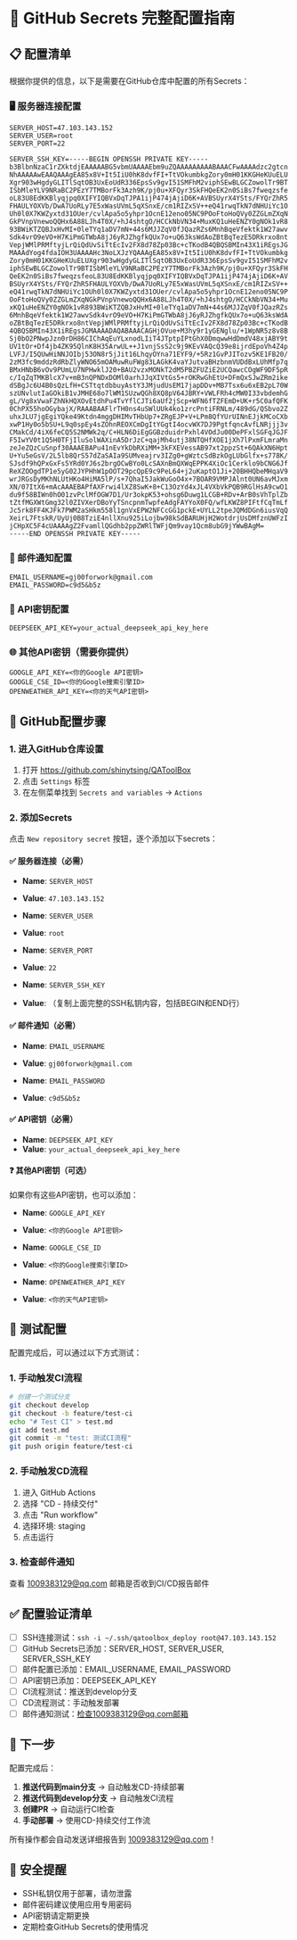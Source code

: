 # 🔐 GitHub Secrets 完整配置指南

## 📋 配置清单

根据你提供的信息，以下是需要在GitHub仓库中配置的所有Secrets：

### 🖥️ 服务器连接配置

```
SERVER_HOST=47.103.143.152
SERVER_USER=root
SERVER_PORT=22
```

```
SERVER_SSH_KEY=-----BEGIN OPENSSH PRIVATE KEY-----
b3BlbnNzaC1rZXktdjEAAAAABG5vbmUAAAAEbm9uZQAAAAAAAAABAAACFwAAAAdzc2gtcn
NhAAAAAwEAAQAAAgEA85x8V+It5IiU0hK8dvfFI+TtVOkumbkgZory0mH01KKGHeKUuELU
Xgr903wHgdyGLITlSqtOB3UxEoUdR336EpsSv9gvI51SMFhM2viphSEwBLGCZowolTr9BT
ISbMleYLV9NRaBC2PEzY7TMBorFk3Azh9K/pj0u+XFQyr3SkFHQeEK2n0SiBs7fweqzsfe
oL83U8EdKKBlyqjpq0XIFYIQBVxDqTJPA1ijP474jAjiD6K+AVBSUyrX4YSts/FYQrZhR5
FHAULYOXVb/DwA7UoRLy7E5xWasUVmL5qXSnxE/cm1RIZxSV++eQ41rwqTkN7dNHUiYc1O
Uh0l0X7KWZyxtd31OUer/cvlApa5o5yhpr1OcnE12eno05NC9POoFtoHoQVy0ZZGLmZXqN
GkPVnpVnewoQQHx6A88LJh4T0X/+hJ4shtgO/HCCkNbVN34+MuxKQ1uHeENZY0gNOk1vR8
93BWiKTZQBJxHvMI+0leTYq1aDV7mN+44s6MJJZqV0fJQazRZs6MnhBqeVfektk1W27awv
Sdk4vrO9eVO+H7KiPmGTWbA8jJ6yRJZhgfkQUx7o+uQ63ksWdAoZBtBqTezE5DRkrxo8nt
VepjWMlPRMftyjLrQiQdUvSiTtEcIv2FX8d78Zp03Bc+cTKodB4QBQSBMIn43X1iREgsJG
MAAAdYog4fdaIOH3UAAAAHc3NoLXJzYQAAAgEA85x8V+It5IiU0hK8dvfFI+TtVOkumbkg
Zory0mH01KKGHeKUuELUXgr903wHgdyGLITlSqtOB3UxEoUdR336EpsSv9gvI51SMFhM2v
iphSEwBLGCZowolTr9BTISbMleYLV9NRaBC2PEzY7TMBorFk3Azh9K/pj0u+XFQyr3SkFH
QeEK2n0SiBs7fweqzsfeoL83U8EdKKBlyqjpq0XIFYIQBVxDqTJPA1ijP474jAjiD6K+AV
BSUyrX4YSts/FYQrZhR5FHAULYOXVb/DwA7UoRLy7E5xWasUVmL5qXSnxE/cm1RIZxSV++
eQ41rwqTkN7dNHUiYc1OUh0l0X7KWZyxtd31OUer/cvlApa5o5yhpr1OcnE12eno05NC9P
OoFtoHoQVy0ZZGLmZXqNGkPVnpVnewoQQHx6A88LJh4T0X/+hJ4shtgO/HCCkNbVN34+Mu
xKQ1uHeENZY0gNOk1vR893BWiKTZQBJxHvMI+0leTYq1aDV7mN+44s6MJJZqV0fJQazRZs
6MnhBqeVfektk1W27awvSdk4vrO9eVO+H7KiPmGTWbA8jJ6yRJZhgfkQUx7o+uQ63ksWdA
oZBtBqTezE5DRkrxo8ntVepjWMlPRMftyjLrQiQdUvSiTtEcIv2FX8d78Zp03Bc+cTKodB
4QBQSBMIn43X1iREgsJGMAAAADAQABAAACAGHjOVue+M3hy9r1yGENglu/+1WpNR5z8v8B
Sj0bO2PNwpJzn0rDH86CIChAqEuYLxnodLIiT4JTptpIPtGhX0DmqwwHdDmdV48xjABY9t
UV1tOr+Df4jb4ZK95QlnK8H35ArwUL++J1vnjSsS2c9j9KEvVAQcQ39e8ijrdEpoVh4Z4p
LVFJ/I5QUwHiNNJOIbj53ON8r5jJit16LhqyOYna71EYF9/+5Rz1GvPJITozv5KE1FB20/
2zM3fc9mddzRdRbZlyWNO65mOAMuwRuFWg83LAGkK4vaYJutvaBHzbnmVUDdBxLUhMfp7q
BMxHNbB6vOv9PUmLU7NPHwklJ20+BAU2vzxMONkT2dM5PBZFUZiE2UCQawcCOgWF9DF5pR
c/IqZqTMKBlcX7v+mB3nQPNDxDOMl0arhJJqXIVtGs5+rOKRwGhEtU+DFmQxSJwZRm2ike
dSBgJc6U4B0sQzLfH+CSTtqtdbbuyAstY3JMjudUsEM17japDDv+MB7Tsx6u6xEB2pL70W
szUNvlutIaGOkiB1vJMHE68o7lWM1SUzwQGh8XQ8pV64JBRY+VWLFRh4cMW0I33vbdemhG
gL/Vg8xVwaFZhNkHQXOvEtdhPu4TvYflCJTi6aUf2jScp+WFN6fTZFEmD+UK+r5C0afQFK
0ChPX55hoOGybajX/RAAABAAFlrTH0ns4uSWlUUk4ko1zrcPntiFRNLm/489dG/QSbvo2Z
uhxJLU7jgEgiYQke49Ktdn4mggDHIMvTHbUp7+ZRgEJP+V+LPm8QfYUrUINnEJjkMCoCXb
xwP1Hy0o5bSU+L9q0spEy4sZOhnREOXCmDgItYGgtI4ocvWX7DJ9PgtfqncAvfLNRjjj3v
CMakCd/4iX6feCQ5S2NMWk2q/C+HLN6DiEgGGBzduidrPxhl4VOdJu00DePFxlSGFqJGJF
F5IwYV0t1Q5H0TFjIluSolWAXinA5DrJzC+qajMh4utj38NTQHfXOE1jXh7lPxmFLmraMn
zeJeZQzCuSnpf30AAAEBAPu41nEvYkDbRXiMM+3kFXEVessAB97xt2ppzSt+6QAkXN6Hpt
U+Yu5eGsV/2L5lb8QrS57dZaSAIa9SUMveajrv3IZg0+gWztcSdBzkOgLUbGlfx+s778K/
SJsdf9hQPxGxFs5YRd0YJ6s2brgOCwBYo0LcSAXnBmQXWqEPPK4XiOc1Cerklo9bCNG6Jf
ReXZOOgdTP1e5yG02JYPHhW1pOOT29pcQpE9c9PeL64+j2uKaptO1Ji+20BHHQbeMHqaV9
wrJRGsDyMKhNLUtHKo4HiMA5lP/s+7QhaI5JakWuGoO4x+7BOAR9VMPJAlnt0UN6avMJxm
XN/07ItX6+mAcAAAEBAPfAXFrwi4lXZ8SwK+8+C13OzYd4xJL4VXbVkPQB9RGlHsA9cwO1
du9f58BIWn0hO01zvPclMfOGW7D1/Ur3okpK53+ohsg6Duwg1LCGB+RDv+ArB0sVhTplZb
tZtfMGXWtGmg32l0ZIVXerDBoYyTSncpnmTwpfeAdgFAYYoX0FQ/wfLKWZ8PIFtfCqTmLf
Jc5rk8FF4KJFk7PWM2aSHkm558l1gnVxEPW2NFCcGG1pckE+UYLL2tpeJQMdDGn6iusVqQ
XeirL7FtskR/UyUj0B8TziE4nllXnu925iLojbw98kSdBARUHjH2WotdrjUsDMfznUWFzI
jCHpXC5F4cUAAAAgZ2FvamllQGdhb2ppZWRlTWFjQm9vay1Qcm8ubG9jYWwBAgM=
-----END OPENSSH PRIVATE KEY-----
```

### 📧 邮件通知配置

```
EMAIL_USERNAME=gj00forwork@gmail.com
EMAIL_PASSWORD=c9d5&b5z
```

### 🔑 API密钥配置

```
DEEPSEEK_API_KEY=your_actual_deepseek_api_key_here
```

### 🌐 其他API密钥（需要你提供）

```
GOOGLE_API_KEY=<你的Google API密钥>
GOOGLE_CSE_ID=<你的Google搜索引擎ID>
OPENWEATHER_API_KEY=<你的天气API密钥>
```

## 📝 GitHub配置步骤

### 1. 进入GitHub仓库设置
1. 打开 https://github.com/shinytsing/QAToolBox
2. 点击 `Settings` 标签
3. 在左侧菜单找到 `Secrets and variables` → `Actions`

### 2. 添加Secrets
点击 `New repository secret` 按钮，逐个添加以下secrets：

#### ✅ 服务器连接（必需）
- **Name**: `SERVER_HOST`
- **Value**: `47.103.143.152`

- **Name**: `SERVER_USER`  
- **Value**: `root`

- **Name**: `SERVER_PORT`
- **Value**: `22`

- **Name**: `SERVER_SSH_KEY`
- **Value**: （复制上面完整的SSH私钥内容，包括BEGIN和END行）

#### ✅ 邮件通知（必需）
- **Name**: `EMAIL_USERNAME`
- **Value**: `gj00forwork@gmail.com`

- **Name**: `EMAIL_PASSWORD`
- **Value**: `c9d5&b5z`

#### ✅ API密钥（必需）
- **Name**: `DEEPSEEK_API_KEY`
- **Value**: `your_actual_deepseek_api_key_here`

#### ❓ 其他API密钥（可选）
如果你有这些API密钥，也可以添加：

- **Name**: `GOOGLE_API_KEY`
- **Value**: `<你的Google API密钥>`

- **Name**: `GOOGLE_CSE_ID`
- **Value**: `<你的Google搜索引擎ID>`

- **Name**: `OPENWEATHER_API_KEY`
- **Value**: `<你的天气API密钥>`

## 🧪 测试配置

配置完成后，可以通过以下方式测试：

### 1. 手动触发CI流程
```bash
# 创建一个测试分支
git checkout develop
git checkout -b feature/test-ci
echo "# Test CI" > test.md
git add test.md
git commit -m "test: 测试CI流程"
git push origin feature/test-ci
```

### 2. 手动触发CD流程
1. 进入 GitHub Actions
2. 选择 "CD - 持续交付"
3. 点击 "Run workflow"
4. 选择环境: staging
5. 点击运行

### 3. 检查邮件通知
查看 1009383129@qq.com 邮箱是否收到CI/CD报告邮件

## ✅ 配置验证清单

- [ ] SSH连接测试：`ssh -i ~/.ssh/qatoolbox_deploy root@47.103.143.152`
- [ ] GitHub Secrets已添加：SERVER_HOST, SERVER_USER, SERVER_SSH_KEY
- [ ] 邮件配置已添加：EMAIL_USERNAME, EMAIL_PASSWORD  
- [ ] API密钥已添加：DEEPSEEK_API_KEY
- [ ] CI流程测试：推送到develop分支
- [ ] CD流程测试：手动触发部署
- [ ] 邮件通知测试：检查1009383129@qq.com邮箱

## 🎯 下一步

配置完成后：

1. **推送代码到main分支** → 自动触发CD-持续部署
2. **推送代码到develop分支** → 自动触发CI流程
3. **创建PR** → 自动运行CI检查
4. **手动部署** → 使用CD-持续交付工作流

所有操作都会自动发送详细报告到 1009383129@qq.com！

## 🔐 安全提醒

- SSH私钥仅用于部署，请勿泄露
- 邮件密码建议使用应用专用密码
- API密钥请定期更换
- 定期检查GitHub Secrets的使用情况
